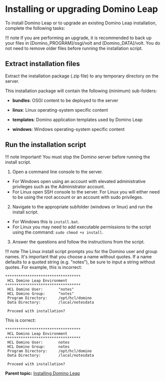 # Installing or upgrading Domino Leap

To install Domino Leap or to upgrade an existing Domino Leap installation, complete the following tasks:

!!! note
    If you are performing an upgrade, it is recommended to back up your files in [Domino_PROGRAM]/osgi/volt and [Domino_DATA]/volt. You do not need to remove older files before running the installation script.


## Extract installation files

Extract the installation package (.zip file) to any temporary directory on the server.

This installation package will contain the following (minimum) sub-folders:

- **bundles**: OSGI content to be deployed to the server

- **linux**: Linux operating-system specific content

- **templates**: Domino application templates used by Domino Leap

- **windows**: Windows operating-system specific content

## Run the installation script

!!! note
    Important! You must stop the Domino server before running the install script.

1. Open a command line console to the server.
  - For Windows open using an account with elevated administrative privileges such as the Administrator account.
  - For Linux open SSH console to the server. For Linux you will either need to be using the root account or an account with sudo privileges.

2. Navigate to the appropriate subfolder (windows or linux) and run the install script.
  - For Windows this is ```install.bat```.
  - For Linux you may need to add executable permissions to the script using the command: ```sudo chmod +x install```.

3. Answer the questions and follow the instructions from the script.

!!! note
    The Linux install script prompts you for the Domino user and group names. It's important that you choose a name without quotes. If a name defaults to a quoted string (e.g. "notes"), be sure to input a string without quotes. For example, this is incorrect:

```
**********************************
 HCL Domino Leap Environment
**********************************
 HCL Domino User:       "notes"
 HCL Domino Group:      "notes"
 Program Directory:     /opt/hcl/domino
 Data Directory:        /local/notesdata

 Proceed with installation? 
```

This is correct:

```
**********************************
 HCL Domino Leap Environment
**********************************
 HCL Domino User:       notes
 HCL Domino Group:      notes
 Program Directory:     /opt/hcl/domino
 Data Directory:        /local/notesdata

 Proceed with installation?
```

 **Parent topic:** [Installing Domino Leap](dleap_install_overview.md)